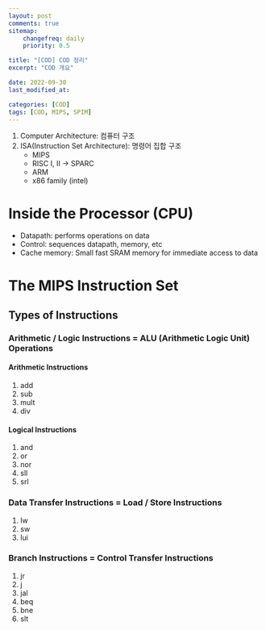 ```yaml
---
layout: post
comments: true
sitemap:
    changefreq: daily
    priority: 0.5

title: "[COD] COD 정리"
excerpt: "COD 개요"

date: 2022-09-30
last_modified_at: 

categories: [COD]
tags: [COD, MIPS, SPIM]
---
```


1. Computer Architecture: 컴퓨터 구조
2. ISA(Instruction Set Architecture): 명령어 집합 구조
    - MIPS
    - RISC I, II -> SPARC
    - ARM
    - x86 family (intel)

# Inside the Processor (CPU)
* Datapath: performs operations on data
* Control: sequences datapath, memory, etc
* Cache memory: Small fast SRAM memory for immediate access to data

# The MIPS Instruction Set
## Types of Instructions
### Arithmetic / Logic Instructions = ALU (Arithmetic Logic Unit) Operations
#### Arithmetic Instructions
1. add
2. sub
3. mult
4. div

#### Logical Instructions
1. and
2. or
3. nor
4. sll
5. srl

### Data Transfer Instructions = Load / Store Instructions
1. lw
2. sw
3. lui

### Branch Instructions = Control Transfer Instructions
1. jr
2. j
3. jal
4. beq
5. bne
6. slt
